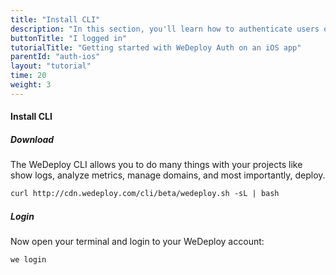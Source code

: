 ```yaml
---
title: "Install CLI"
description: "In this section, you'll learn how to authenticate users on an iOS app using the WeDeploy Swift API Client."
buttonTitle: "I logged in"
tutorialTitle: "Getting started with WeDeploy Auth on an iOS app"
parentId: "auth-ios"
layout: "tutorial"
time: 20
weight: 3
---
```


#### Install CLI

##### Download

The WeDeploy CLI allows you to do many things with your projects like show logs, analyze metrics, manage domains, and most importantly, deploy.

```xml
curl http://cdn.wedeploy.com/cli/beta/wedeploy.sh -sL | bash
```

##### Login

Now open your terminal and login to your WeDeploy account:

```xml
we login
```
